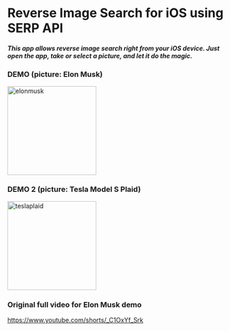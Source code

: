 # Reverse Image Search for iOS using SERP API

##### This app allows reverse image search right from your iOS device. Just open the app, take or select a picture, and let it do the magic.

### DEMO (picture: Elon Musk)
<img src="https://user-images.githubusercontent.com/69704913/205518670-57ba6474-c87d-438c-ab61-f8ed37367d4b.gif" alt="elonmusk" width="200"/>

### DEMO 2 (picture: Tesla Model S Plaid)

<img src="https://user-images.githubusercontent.com/69704913/205518722-e36cb15a-7839-4089-8b0e-29dcf5bbea3e.png" alt="teslaplaid" width="200"/>


### Original full video for Elon Musk demo
https://www.youtube.com/shorts/_C1OxYf_Srk
